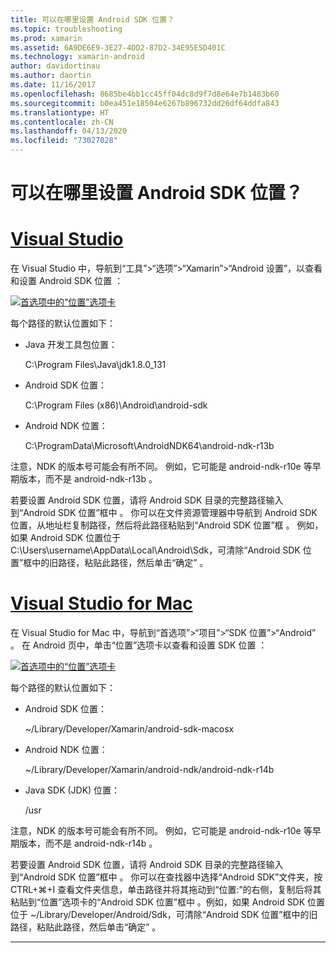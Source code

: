 ```yaml
---
title: 可以在哪里设置 Android SDK 位置？
ms.topic: troubleshooting
ms.prod: xamarin
ms.assetid: 6A9DE6E9-3E27-4DD2-87D2-34E95E5D401C
ms.technology: xamarin-android
author: davidortinau
ms.author: daortin
ms.date: 11/16/2017
ms.openlocfilehash: 8685be4bb1cc45ff04dc8d9f7d8e64e7b1483b60
ms.sourcegitcommit: b0ea451e18504e6267b896732dd26df64ddfa843
ms.translationtype: HT
ms.contentlocale: zh-CN
ms.lasthandoff: 04/13/2020
ms.locfileid: "73027028"
---
```

# <a name="where-can-i-set-my-android-sdk-locations"></a>可以在哪里设置 Android SDK 位置？

# <a name="visual-studio"></a>[Visual Studio](#tab/windows)

在 Visual Studio 中，导航到“工具”>“选项”>“Xamarin”>“Android 设置”，以查看和设置 Android SDK 位置  ：

[![首选项中的“位置”选项卡](android-sdk-location-images/win/01-locations-sml.png)](android-sdk-location-images/win/01-locations.png#lightbox)

每个路径的默认位置如下：

- Java 开发工具包位置： 

    C:\\Program Files\\Java\\jdk1.8.0_131 

- Android SDK 位置： 

    C:\\Program Files (x86)\\Android\\android-sdk 

- Android NDK 位置： 

    C:\\ProgramData\\Microsoft\\AndroidNDK64\\android-ndk-r13b 

注意，NDK 的版本号可能会有所不同。 例如，它可能是 android-ndk-r10e 等早期版本，而不是 android-ndk-r13b   。

若要设置 Android SDK 位置，请将 Android SDK 目录的完整路径输入到“Android SDK 位置”框中  。 你可以在文件资源管理器中导航到 Android SDK 位置，从地址栏复制路径，然后将此路径粘贴到“Android SDK 位置”框  。
例如，如果 Android SDK 位置位于 C:\\Users\\username\\AppData\\Local\\Android\\Sdk，可清除“Android SDK 位置”框中的旧路径，粘贴此路径，然后单击“确定”    。

# <a name="visual-studio-for-mac"></a>[Visual Studio for Mac](#tab/macos)

在 Visual Studio for Mac 中，导航到“首选项”>“项目”>“SDK 位置”>“Android”  。 在 Android 页中，单击“位置”选项卡以查看和设置 SDK 位置   ：

[![首选项中的“位置”选项卡](android-sdk-location-images/mac/01-locations-sml.png)](android-sdk-location-images/mac/01-locations.png#lightbox)

每个路径的默认位置如下：

- Android SDK 位置： 

     ~/Library/Developer/Xamarin/android-sdk-macosx

- Android NDK 位置： 

     ~/Library/Developer/Xamarin/android-ndk/android-ndk-r14b

- Java SDK (JDK) 位置： 

     /usr

注意，NDK 的版本号可能会有所不同。 例如，它可能是 android-ndk-r10e 等早期版本，而不是 android-ndk-r14b   。

若要设置 Android SDK 位置，请将 Android SDK 目录的完整路径输入到“Android SDK 位置”框中  。 你可以在查找器中选择“Android SDK”文件夹，按 CTRL+&#8984;+I 查看文件夹信息，单击路径并将其拖动到“位置:”的右侧，复制后将其粘贴到“位置”选项卡的“Android SDK 位置”框中     。例如，如果 Android SDK 位置位于 ~/Library/Developer/Android/Sdk，可清除“Android SDK 位置”框中的旧路径，粘贴此路径，然后单击“确定”    。

-----
